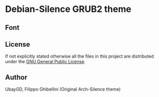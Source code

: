 
# Debian-Silence GRUB2 theme



## Font



## License

If not explicitly stated otherwise all the files in this project are distributed under the [GNU General Public License](./COPYING).

## Author
UbayGD, 
Filippo Ghibellini (Original Arch-Silence theme)
